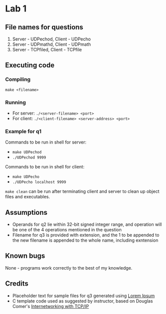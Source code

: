# Lab 1

## File names for questions
1. Server - UDPechod, Client - UDPecho
2. Server - UDPmathd, Client - UDPmath
3. Server - TCPfiled, Client - TCPfile

## Executing code

### Compiling
`make <filename>`

### Running
- For server: `./<server-filename> <port>`
- For client: `./<client-filename> <server-address> <port>`

### Example for q1
Commands to be run in shell for server:
- `make UDPechod`
- `./UDPechod 9999`

Commands to be run in shell for client:
- `make UDPecho`
- `./UDPecho localhost 9999`

`make clean` can be run after terminating client and server to clean up object files and executables.

## Assumptions

- Operands for q2 lie within 32-bit signed integer range, and operation will be one of the 4 operations mentioned in the question
- Filename for q3 is provided with extension, and the 1 to be appended to the new filename is appended to the whole name, including exntension

## Known bugs
None - programs work correctly to the best of my knowledge.

## Credits

- Placeholder text for sample files for q3 generated using [Lorem Ipsum](https://loremipsum.io/)
- C template code used as suggested by instructor, based on Douglas Comer's [Internetworking with TCP/IP](https://books.google.co.in/books/about/Internetworking_with_TCP_IP_Principles_p.html?id=jonyuTASbWAC&source=kp_book_description&redir_esc=y)